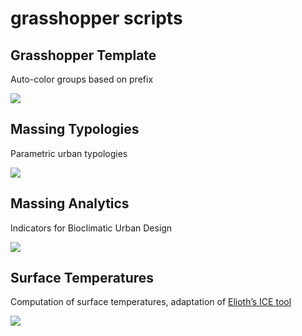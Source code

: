 # grasshopper scripts



## Grasshopper Template

Auto-color groups based on prefix  

![](https://github.com/echoesparis/scripts/blob/main/img/os_gh-template.gif)



## Massing Typologies

Parametric urban typologies

![](https://github.com/echoesparis/scripts/blob/main/img/urb_massing-typologies.gif)



## Massing Analytics

Indicators for Bioclimatic Urban Design 

![](https://github.com/echoesparis/scripts/blob/main/img/ee_massing-analytics.gif)



## Surface Temperatures

Computation of surface temperatures, adaptation of [Elioth’s ICE tool](https://github.com/Art-Ev/ICEtool) 

![](https://github.com/echoesparis/scripts/blob/main/img/ee_surface%20temperature_example.gif)
